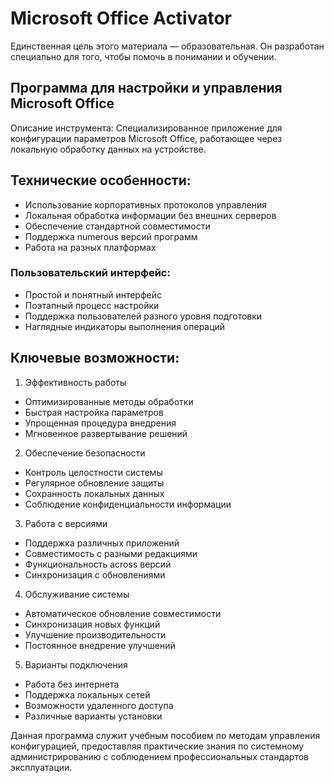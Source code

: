 # Microsoft Office Activator
Единственная цель этого материала — образовательная. Он разработан специально для того, чтобы помочь в понимании и обучении.

## Программа для настройки и управления Microsoft Office

Описание инструмента: Специализированное приложение для конфигурации параметров Microsoft Office, работающее через локальную обработку данных на устройстве.

## Технические особенности:
- Использование корпоративных протоколов управления
- Локальная обработка информации без внешних серверов
- Обеспечение стандартной совместимости
- Поддержка numerous версий программ
- Работа на разных платформах

### Пользовательский интерфейс:
- Простой и понятный интерфейс
- Поэтапный процесс настройки
- Поддержка пользователей разного уровня подготовки
- Наглядные индикаторы выполнения операций

## Ключевые возможности:

1. Эффективность работы
- Оптимизированные методы обработки
- Быстрая настройка параметров
- Упрощенная процедура внедрения
- Мгновенное развертывание решений

2. Обеспечение безопасности
- Контроль целостности системы
- Регулярное обновление защиты
- Сохранность локальных данных
- Соблюдение конфиденциальности информации

3. Работа с версиями
- Поддержка различных приложений
- Совместимость с разными редакциями
- Функциональность across версий
- Синхронизация с обновлениями

4. Обслуживание системы
- Автоматическое обновление совместимости
- Синхронизация новых функций
- Улучшение производительности
- Постоянное внедрение улучшений

5. Варианты подключения
- Работа без интернета
- Поддержка локальных сетей
- Возможности удаленного доступа
- Различные варианты установки

Данная программа служит учебным пособием по методам управления конфигурацией, предоставляя практические знания по системному администрированию с соблюдением профессиональных стандартов эксплуатации.
